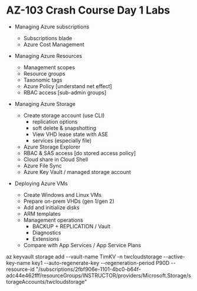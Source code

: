 # AZ-103 Crash Course Day 1 Labs

* Managing Azure subscriptions
  - Subscriptions blade
  - Azure Cost Management

* Managing Azure Resources
  - Management scopes
  - Resource groups
  - Taxonomic tags
  - Azure Policy [understand net effect]
  - RBAC access [sub-admin groups]

* Managing Azure Storage
  - Create storage account (use CLI)
    + replication options
    + soft delete & snapshotting
    + View VHD lease state with ASE
    + services (especially file)
  - Azure Storage Explorer
  - RBAC & SAS access [do stored access policy]
  - Cloud share in Cloud Shell
  - Azure File Sync
  - Azure Key Vault / managed storage account

* Deploying Azure VMs
  - Create Windows and Linux VMs
  - Prepare on-prem VHDs (gen 1/gen 2)
  - Add and initialize disks
  - ARM templates
  - Management operations
    + BACKUP + REPLICATION / Vault
    + Diagnostics
    + Extensions
  - Compare with App Services / App Service Plans


az keyvault storage add --vault-name TimKV -n twcloudstorage --active-key-name key1 --auto-regenerate-key --regeneration-period P90D --resource-id "/subscriptions/2fbf906e-1101-4bc0-b64f-adc44e462fff/resourceGroups/INSTRUCTOR/providers/Microsoft.Storage/storageAccounts/twcloudstorage"
